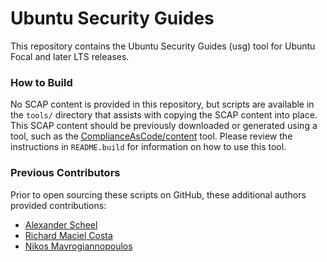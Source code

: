 # Ubuntu Security Guides

This repository contains the Ubuntu Security Guides (usg) tool for Ubuntu Focal and later LTS releases.

### How to Build

No SCAP content is provided in this repository, but scripts are available in the `tools/` directory that assists with copying the SCAP content into place.
This SCAP content should be previously downloaded or generated using a tool, such as the [ComplianceAsCode/content](https://github.com/ComplianceAsCode/content) tool.
Please review the instructions in `README.build` for information on how to use this tool.

### Previous Contributors

Prior to open sourcing these scripts on GitHub, these additional authors provided contributions:
- [Alexander Scheel](https://github.com/cipherboy)
- [Richard Maciel Costa](https://github.com/richardmaciel-canonical)
- [Nikos Mavrogiannopoulos](https://github.com/nmav)

